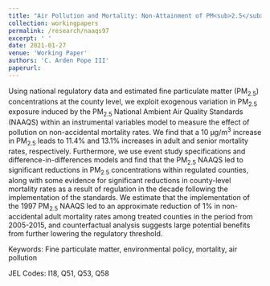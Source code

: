 ```yaml
---
title: "Air Pollution and Mortality: Non-Attainment of PM<sub>2.5</sub> National Ambient Air Quality Standards"
collection: workingpapers
permalink: /research/naaqs97
excerpt: ' '
date: 2021-01-27
venue: 'Working Paper'
authors: 'C. Arden Pope III'
paperurl:
---
```


Using national regulatory data and estimated fine particulate matter (PM<sub>2.5</sub>) concentrations at the county level, we exploit exogenous variation in PM<sub>2.5</sub> exposure induced by the PM<sub>2.5</sub> National Ambient Air Quality Standards (NAAQS) within an instrumental variables model to measure the effect of pollution on non-accidental mortality rates.  We find that a 10 &mu;g/m<sup>3</sup> increase in PM<sub>2.5</sub> leads to 11.4% and 13.1% increases in adult and senior mortality rates, respectively.  Furthermore, we use event study specifications and difference-in-differences models and find that the PM<sub>2.5</sub> NAAQS led to significant reductions in PM<sub>2.5</sub> concentrations within regulated counties, along with some evidence for significant reductions in county-level mortality rates as a result of regulation in the decade following the implementation of the standards.  We estimate that the implementation of the 1997 PM<sub>2.5</sub> NAAQS led to an approximate reduction of 1% in non-accidental adult mortality rates among treated counties in the period from 2005-2015, and counterfactual analysis suggests large potential benefits from further lowering the regulatory threshold.

Keywords: Fine particulate matter, environmental policy, mortality, air pollution

JEL Codes: I18, Q51, Q53, Q58
